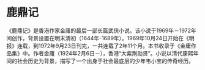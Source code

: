 # 鹿鼎记

《鹿鼎记》是香港作家金庸的最后一部长篇武侠小说。该小说于1969年－1972年间创作，背景设置在明末清初（1644年-1689年）。1969年10月24日开始在《明报》连载，到1972年9月23日刊完，一共连载了2年11个月。本书收录于《金庸作品集》中。作者金庸（1924年2月6日－），香港“大紫荆勋贤”。小说以清代康熙年间的社会历史为背景，描写了一个出身于社会最底层的少年韦小宝的传奇经历。